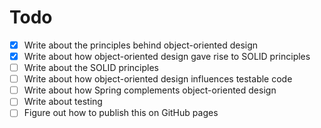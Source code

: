 # Todo

- [x] Write about the principles behind object-oriented design
- [x] Write about how object-oriented design gave rise to SOLID principles
- [ ] Write about the SOLID principles
- [ ] Write about how object-oriented design influences testable code
- [ ] Write about how Spring complements object-oriented design
- [ ] Write about testing
- [ ] Figure out how to publish this on GitHub pages
